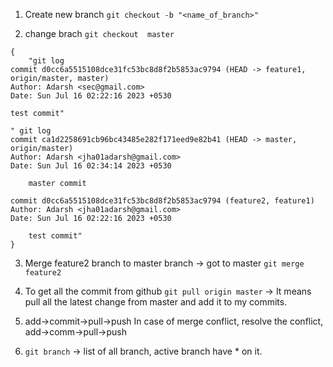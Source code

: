 1. Create new branch
   `git checkout -b "<name_of_branch>"`

2. change brach
   `git checkout  master`

```
{
    "git log
commit d0cc6a5515108dce31fc53bc8d8f2b5853ac9794 (HEAD -> feature1, origin/master, master)
Author: Adarsh <sec@gmail.com>
Date: Sun Jul 16 02:22:16 2023 +0530

test commit"

" git log
commit ca1d2258691cb96bc43485e282f171eed9e82b41 (HEAD -> master, origin/master)
Author: Adarsh <jha01adarsh@gmail.com>
Date: Sun Jul 16 02:34:14 2023 +0530

    master commit

commit d0cc6a5515108dce31fc53bc8d8f2b5853ac9794 (feature2, feature1)
Author: Adarsh <jha01adarsh@gmail.com>
Date: Sun Jul 16 02:22:16 2023 +0530

    test commit"
}
```

3. Merge feature2 branch to master branch
   -> got to master
   `git merge feature2`

4. To get all the commit from github
   `git pull origin master`
   -> It means pull all the latest change from master and add it to my commits.

5. add->commit->pull->push
   In case of merge conflict, resolve the conflict,
   add->comm->pull->push

6. `git branch` -> list of all branch, active branch have \* on it.

